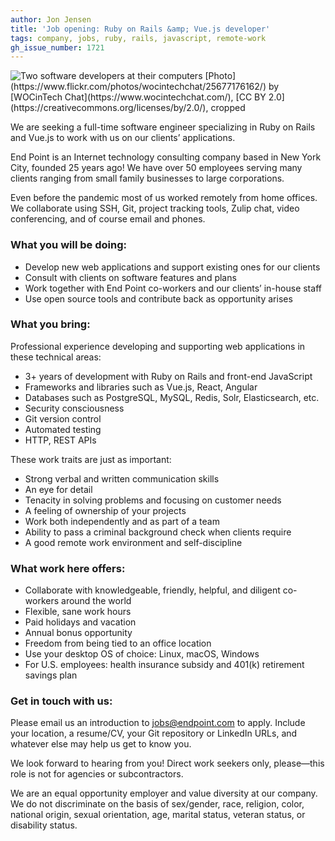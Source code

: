 ```yaml
---
author: Jon Jensen
title: 'Job opening: Ruby on Rails &amp; Vue.js developer'
tags: company, jobs, ruby, rails, javascript, remote-work
gh_issue_number: 1721
---
```


<img src="/blog/2021/02/24/job-rails-vuejs-developer/25677176162_c54b9effec_o-crop.jpg" alt="Two software developers at their computers" />
[Photo](https://www.flickr.com/photos/wocintechchat/25677176162/) by [WOCinTech Chat](https://www.wocintechchat.com/), [CC BY 2.0](https://creativecommons.org/licenses/by/2.0/), cropped

We are seeking a full-time software engineer specializing in Ruby on Rails and Vue.js to work with us on our clients’ applications.

End Point is an Internet technology consulting company based in New York City, founded 25 years ago! We have over 50 employees serving many clients ranging from small family businesses to large corporations.

Even before the pandemic most of us worked remotely from home offices. We collaborate using SSH, Git, project tracking tools, Zulip chat, video conferencing, and of course email and phones.

### What you will be doing:

- Develop new web applications and support existing ones for our clients
- Consult with clients on software features and plans
- Work together with End Point co-workers and our clients’ in-house staff 
- Use open source tools and contribute back as opportunity arises

### What you bring:

Professional experience developing and supporting web applications in these technical areas:

- 3+ years of development with Ruby on Rails and front-end JavaScript
- Frameworks and libraries such as Vue.js, React, Angular
- Databases such as PostgreSQL, MySQL, Redis, Solr, Elasticsearch, etc.
- Security consciousness
- Git version control
- Automated testing
- HTTP, REST APIs

These work traits are just as important:

- Strong verbal and written communication skills
- An eye for detail
- Tenacity in solving problems and focusing on customer needs
- A feeling of ownership of your projects
- Work both independently and as part of a team
- Ability to pass a criminal background check when clients require
- A good remote work environment and self-discipline

### What work here offers:

- Collaborate with knowledgeable, friendly, helpful, and diligent co-workers around the world
- Flexible, sane work hours
- Paid holidays and vacation
- Annual bonus opportunity
- Freedom from being tied to an office location
- Use your desktop OS of choice: Linux, macOS, Windows
- For U.S. employees: health insurance subsidy and 401(k) retirement savings plan

### Get in touch with us:

Please email us an introduction to [jobs@endpoint.com](mailto:jobs@endpoint.com) to apply. Include your location, a resume/​CV, your Git repository or LinkedIn URLs, and whatever else may help us get to know you.

We look forward to hearing from you! Direct work seekers only, please—​this role is not for agencies or subcontractors.

We are an equal opportunity employer and value diversity at our company. We do not discriminate on the basis of sex/​gender, race, religion, color, national origin, sexual orientation, age, marital status, veteran status, or disability status.

<script type="application/ld+json">
{
  "@context": "http://schema.org/",
  "@type": "JobPosting",
  "title": "Seeking a Ruby on Rails + Vue.js developer",
  "description": "<p>We are seeking a full-time software engineer specializing in Ruby on Rails and Vue.js to work with us on our clients’ applications.</p><p>End Point is an Internet technology consulting company based in New York City, founded 25 years ago! We have over 50 employees serving many clients ranging from small family businesses to large corporations.</p><p>Even before the pandemic most of us worked remotely from home offices. We collaborate using SSH, Git, project tracking tools, Zulip chat, video conferencing, and of course email and phones.</p><p>What you will be doing:</p><ul><li>Develop new web applications and support existing ones for our clients</li><li>Consult with clients on software features and plans</li><li>Work together with End Point co-workers and our clients’ in-house staff</li><li>Use open source tools and contribute back as opportunity arises</li></ul><p>What you bring:</p><p>Professional experience developing and supporting web applications in these technical areas:</p><ul><li>3+ years of development with Ruby on Rails and front-end JavaScript</li><li>Frameworks and libraries such as Vue.js, React, Angular</li><li>Databases such as PostgreSQL, MySQL, Redis, Solr, Elasticsearch, etc.</li><li>Security consciousness</li><li>Git version control</li><li>Automated testing</li><li>HTTP, REST APIs</li></ul><p>These work traits are just as important:</p><ul><li>Strong verbal and written communication skills</li><li>An eye for detail</li><li>Tenacity in solving problems and focusing on customer needs</li><li>A feeling of ownership of your projects</li><li>Work both independently and as part of a team</li><li>Ability to pass a criminal background check when clients require</li><li>A good remote work environment and self-discipline</li></ul><p>What work here offers:</p><ul><li>Collaborate with knowledgeable, friendly, helpful, and diligent co-workers around the world</li><li>Flexible, sane work hours</li><li>Paid holidays and vacation</li><li>Annual bonus opportunity</li><li>Freedom from being tied to an office location</li><li>Use your desktop OS of choice: Linux, macOS, Windows</li><li>For U.S. employees: health insurance subsidy and 401(k) retirement savings plan</li></ul><p>Get in touch with us:</p><p>Please email us an introduction to <a href=\"mailto:jobs@endpoint.com\">jobs@endpoint.com</a> to apply. Include your location, a resume/CV, your Git repository or LinkedIn URLs, and whatever else may help us get to know you.</p><p>We look forward to hearing from you! Direct work seekers only, please—this role is not for agencies or subcontractors.</p><p>We are an equal opportunity employer and value diversity at our company. We do not discriminate on the basis of sex/gender, race, religion, color, national origin, sexual orientation, age, marital status, veteran status, or disability status.</p>",
  "identifier": {
    "@type": "PropertyValue",
    "name": "End Point Corporation",
    "value": "rails-202102"
  },
  "datePosted": "2021-02-24",
  "validThrough": "2021-03-23",
  "employmentType": ["FULL_TIME"],
  "hiringOrganization": {
    "@type": "Organization",
    "name": "End Point Corporation",
    "sameAs": "https://www.endpoint.com/blog/2021/02/24/job-rails-vuejs-developer",
    "logo": "https://www.endpoint.com/images/favicon.ico"
  },
  "jobLocationType": "TELECOMMUTE"
}
</script>
